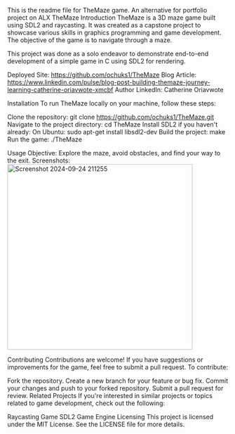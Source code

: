 This is the readme file for TheMaze game. An alternative for portfolio project on ALX
TheMaze
Introduction
TheMaze is a 3D maze game built using SDL2 and raycasting. It was created as a capstone project to showcase various skills in graphics programming and game development. The objective of the game is to navigate through a maze.

This project was done as a solo endeavor to demonstrate end-to-end development of a simple game in C using SDL2 for rendering.

Deployed Site: https://github.com/ochuks1/TheMaze
Blog Article: https://www.linkedin.com/pulse/blog-post-building-themaze-journey-learning-catherine-oriavwote-xmcbf
Author LinkedIn: Catherine Oriavwote

Installation
To run TheMaze locally on your machine, follow these steps:

Clone the repository: git clone https://github.com/ochuks1/TheMaze.git
Navigate to the project directory: cd TheMaze
Install SDL2 if you haven't already:
On Ubuntu: sudo apt-get install libsdl2-dev
Build the project: make
Run the game: ./TheMaze

Usage
Objective: Explore the maze, avoid obstacles, and find your way to the exit.
Screenshots: <img width="422" alt="Screenshot 2024-09-24 211255" src="https://github.com/user-attachments/assets/7502d88a-837b-4c93-91f5-3c9cebd9b5bd">


Contributing
Contributions are welcome! If you have suggestions or improvements for the game, feel free to submit a pull request. To contribute:

Fork the repository.
Create a new branch for your feature or bug fix.
Commit your changes and push to your forked repository.
Submit a pull request for review.
Related Projects
If you're interested in similar projects or topics related to game development, check out the following:

Raycasting Game
SDL2 Game Engine 
Licensing
This project is licensed under the MIT License. See the LICENSE file for more details.
